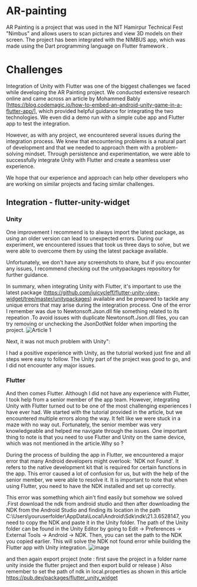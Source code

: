 # AR-painting
AR Painting is a project that was used in the NIT Hamirpur Technical Fest "Nimbus" and allows users to scan pictures and view 3D models on their screen.
The project has been integrated with the NIMBUS app, which was made using the Dart programming language on Flutter framework .

# Challenges
Integration of Unity with Flutter was one of the biggest challenges we faced while developing the AR Painting project. We conducted extensive research online and came across an article by Mohammed Bably [https://blog.codemagic.io/how-to-embed-an-android-unity-game-in-a-flutter-app/], which provided helpful guidance for integrating the two technologies. We even did a demo run with a simple cube app and Flutter app to test the integration.

However, as with any project, we encountered several issues during the integration process. We knew that encountering problems is a natural part of development and that we needed to approach them with a problem-solving mindset. Through persistence and experimentation, we were able to successfully integrate Unity with Flutter and create a seamless user experience.

We hope that our experience and approach can help other developers who are working on similar projects and facing similar challenges.

## Integration - flutter-unity-widget 
 
 ### Unity 
One improvement I recommend is to always import the latest package, as using an older version can lead to unexpected errors. During our experiment, we encountered issues that took us three days to solve, but we were able to overcome them by using the latest package available.

Unfortunately, we don't have any screenshots to share, but if you encounter any issues, I recommend checking out the unitypackages repository for further guidance.

In summary, when integrating Unity with Flutter, it's important to use the latest package (https://github.com/juicycleff/flutter-unity-view-widget/tree/master/unitypackages) available and be prepared to tackle any unique errors that may arise during the integration process.
One of the error I remember was due to Newtonsoft.Json.dll file something related to its repeation .To avoid issues with duplicate Newtonsoft.Json.dll files, you can try removing or unchecking the JsonDotNet folder when importing the project.
![Article 1](https://user-images.githubusercontent.com/96663526/235212132-1f34f6f8-14b7-4893-819e-af689c876e4d.png)

Next, it was not much problem with Unity":

I had a positive experience with Unity, as the tutorial worked just fine and all steps were easy to follow. The Unity part of the project was good to go, and I did not encounter any major issues.

### Flutter
And then comes Flutter. Although I did not have any experience with Flutter, I took help from a senior member of the app team. However, integrating Unity with Flutter turned out to be one of the most challenging experiences I have ever had. We started with the tutorial provided in the article, but we encountered multiple errors along the way. It felt like we were stuck in a maze with no way out. Fortunately, the senior member was very knowledgeable and helped me navigate through the issues. One important thing to note is that you need to use Flutter and Unity on the same device, which was not mentioned in the article.Why so ?

During the process of building the app in Flutter, we encountered a major error that many Android developers might overlook: 'NDK not Found'. It refers to the native development kit that is required for certain functions in the app. This error caused a lot of confusion for us, but with the help of the senior member, we were able to resolve it. It is important to note that when using Flutter, you need to have the NDK installed and set up correctly.

This error was something which ain't find easily but somehow we solved .First download the ndk from android studio and then after downloading the NDK from the Android Studio and finding its location in the path C:\Users\youruserfolder\AppData\Local\Android\Sdk\ndk\21.3.6528147, you need to copy the NDK and paste it in the Unity folder. The path of the Unity folder can be found in the Unity Editor by going to Edit -> Preferences -> External Tools -> Android -> NDK. Then, you can set the path to the NDK you copied earlier. This will solve the NDK not found error while building the Flutter app with Unity integration.
![image](https://user-images.githubusercontent.com/96663526/235223308-3c18a80a-68f5-4ef4-a9bf-5b8c202e1768.png)

and then again export project (note : first save the project in a folder name unity inside the flutter project and then export build or release )
Also remember to set the path of ndk in local.properties as shown in this article https://pub.dev/packages/flutter_unity_widget

